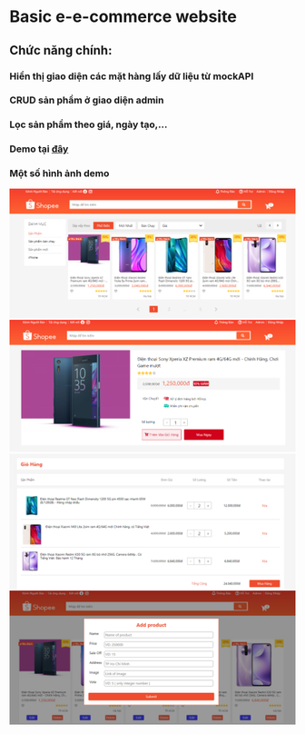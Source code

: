# Basic e-e-commerce website

## Chức năng chính:

### Hiển thị giao diện các mặt hàng lấy dữ liệu từ mockAPI

### CRUD sản phẩm ở giao diện admin

### Lọc sản phẩm theo giá, ngày tạo,...

### Demo tại [đây](https://hoanghien99qn.github.io/shopee-cover/)

### Một số hình ảnh demo

![home](./src/assets/img/demo1.PNG)\
![detail](./src/assets/img/demo2.PNG)\
![cart](./src/assets/img/demo3.PNG)\
![admin](./src/assets/img/demo4.PNG)
